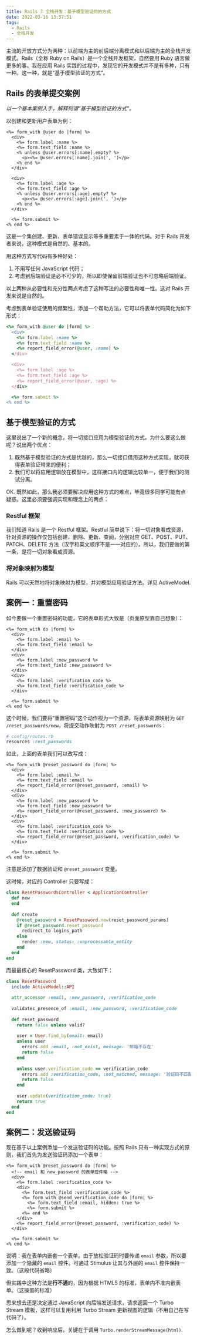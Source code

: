 ```yaml
---
title: Rails 7 全栈开发：基于模型验证的的方式
date: 2022-03-16 13:57:51
tags:
  - Rails
  - 全栈开发
---
```


主流的开放方式分为两种：以前端为主的前后端分离模式和以后端为主的全栈开发模式。Rails（全称 Ruby on Rails）是一个全栈开发框架，自然要用 Ruby 语言做更多的事。我在应用 Rails 实践的过程中，发现它的开发模式并不是有多种，只有一种。这一种，就是“基于模型验证的方式”。

<!-- more -->

## Rails 的表单提交案例

*以一个基本案例入手，解释何谓“基于模型验证的方式”。*

以创建和更新用户表单为例：

```erb
<%= form_with @user do |form| %>
  <div>
    <%= form.label :name %>
    <%= form.text_field :name %>
    <% unless @user.errors[:name].empty? %>
      <p><%= @user.errors[:name].join(', ')</p>
    <% end %>
  </div>

  <div>
    <%= form.label :age %>
    <%= form.text_field :age %>
    <% unless @user.errors[:age].empty? %>
      <p><%= @user.errors[:age].join(', ')</p>
    <% end %>
  </div>

  <%= form.submit %>
<% end %>
```

这是一个集创建、更新、表单错误显示等多重要素于一体的代码。对于 Rails 开发者来说，这种模式是自然的、基本的。

用这种方式写代码有多种好处：

1. 不用写任何 JavaScript 代码；
2. 考虑到后端验证是必不可少的，所以即使保留前端验证也不可忽略后端验证。

以上两种从必要性和充分性两点考虑了这种写法的必要性和唯一性。这对 Rails 开发来说是自然的。

考虑到表单验证使用的频繁性，添加一个帮助方法，它可以将表单代码简化为如下形式：

```ruby
<%= form_with @user do |form| %>
  <div>
    <%= form.label :name %>
    <%= form.text_field :name %>
    <%= report_field_error(@user, :name) %>
  </div>

  <div>
    <%= form.label :age %>
    <%= form.text_field :age %>
    <%= report_field_error(@user, :age) %>
  </div>

  <%= form.submit %>
<% end %>
```

## 基于模型验证的方式

这里说出了一个新的概念，将一切接口应用为模型验证的方式。为什么要这么做呢？说出两个优点：

1. 既然基于模型验证的方式是优越的，那么一切接口借用这种方式实现，就可获得表单验证带来的便利；
2. 我们可以将应用逻辑放在模型中，这样接口内的逻辑比较单一，便于我们的测试分离。

OK. 既然如此，那么我必须要解决应用这种方式的难点，毕竟很多同学可能有点疑惑。这里必须要强调实现和理念上的两点：

### Restful 框架

我们知道 Rails 是一个 Restful 框架。Restful 简单说下：将一切对象看成资源，针对资源的操作仅包括创建、删除、更新、查阅，分别对应 GET、POST、PUT、PATCH、DELETE 方法（汉字和英文顺序不是一一对应的）。所以，我们要做的第一条，是将一切对象看成资源。

###  将对象映射为模型

Rails 可以天然地将对象映射为模型，并对模型应用验证方法。详见 ActiveModel.

## 案例一：重置密码

如今要做一个重置密码的功能，它的表单形式大致是（页面原型靠自己想象）：

```erb
<%= form_with do |form| %>
  <div>
    <%= form.label :email %>
    <%= form.text_field :email %>
  </div>
  <div>
    <%= form.label :new_password %>
    <%= form.text_field :new_password %>
  </div>
  <div>
    <%= form.label :verification_code %>
    <%= form.text_field :verification_code %>
  </div>

  <%= form.submit %>
<% end %>
```

这个时候，我们要将“重置密码”这个动作视为一个资源，将表单资源映射为 `GET /reset_passwords/new`，将提交动作映射为 `POST /reset_passwords`：

```ruby
# config/routes.rb
resources :rest_passwords
```

如此，上面的表单我们可以改写成：

```erb
<%= form_with @reset_password do |form| %>
  <div>
    <%= form.label :email %>
    <%= form.text_field :email %>
    <%= report_field_error(@reset_password, :email) %>
  </div>
  <div>
    <%= form.label :new_password %>
    <%= form.text_field :new_password %>
    <%= report_field_error(@reset_password, :new_password) %>
  </div>
  <div>
    <%= form.label :verification_code %>
    <%= form.text_field :verification_code %>
    <%= report_field_error(@reset_password, :verification_code) %>
  </div>

  <%= form.submit %>
<% end %>
```

注意是添加了数据验证和 `@reset_password` 变量。

这时候，对应的 Controller 只要写成：

```ruby
class ResetPasswordsController < ApplicationController
  def new
  end
    
  def create
    @reset_password = ResetPassword.new(reset_password_params)
    if @reset_password.reset_password
      redirect_to logins_path
    else
      render :new, status: :unprocessable_entity
    end
  end
end
```

而最最核心的 ResetPassword 类，大致如下：

```ruby
class ResetPassword
  include ActiveModel::API
  
  attr_accessor :email, :new_password, :verification_code
    
  validates_presence_of :email, :new_password, :verification_code
  
  def reset_password
    return false unless valid?
    
    user = User.find_by(email: email)
    unless user
      errors.add :email, :not_exist, message: '邮箱不存在'
      return false
    end
      
    unless user.verification_code == verification_code
      errors.add :verification_code, :not_matched, message: '验证码不匹配'
      return false
    end
      
    user.update(verification_code: true)
    return true
  end
end
```

## 案例二：发送验证码

现在基于以上案例添加一个发送验证码的功能。按照 Rails 只有一种实现方式的原则，我们首先为发送验证码添加一个表单：

```erb
<%= form_with @reset_password do |form| %>
  <!-- email 和 new_password 的表单控件略 -->
  <div>
    <%= form.label :verification_code %>
    <div>
      <%= form.text_field :verification_code %>
      <%= form_with @send_verification_code do |form| %>
        <%= form.text_field :email, hidden: true %>
        <%= form.submit %>
      <%= end %>
    </div>
    <%= report_field_error(@reset_password, :verification_code) %>
  </div>

  <%= form.submit %>
<% end %>
```

说明：我在表单内嵌套一个表单。由于放松验证码时要传递 `email` 参数，所以要添加一个隐藏的 `email` 控件。可通过 Stimulus 让其与外层的 `email` 控件保持一致。（这段代码省略）

但实践中这种方法是**行不通**的，因为根据 HTML5 的标准，表单内不准内嵌表单。（这操蛋的标准）

思来想去还是决定通过 JavaScript 向后端发送请求，请求返回一个 Turbo Stream 模板，这样可以复用利用 Turbo Stream 更新视图的逻辑（不用自己在写代码了）。

怎么做到呢？收到响应后，关键在于调用 `Turbo.renderStreamMessage(html)`.
